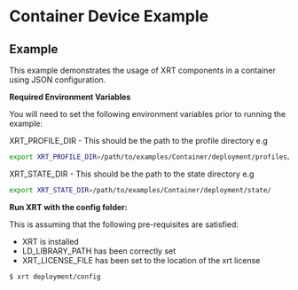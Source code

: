 # Container Device Example

## Example

This example demonstrates the usage of XRT components in a container using JSON configuration. 

**Required Environment Variables**

You will need to set the following environment variables prior to running the example:

XRT_PROFILE_DIR - This should be the path to the profile directory e.g

```bash
export XRT_PROFILE_DIR=/path/to/examples/Container/deployment/profiles/
```

XRT_STATE_DIR - This should be the path to the state directory e.g

```bash
export XRT_STATE_DIR=/path/to/examples/Container/deployment/state/
```

**Run XRT with the config folder:**

This is assuming that the following pre-requisites are satisfied:

* XRT is installed
* LD_LIBRARY_PATH has been correctly set
* XRT_LICENSE_FILE has been set to the location of the xrt license

```bash
$ xrt deployment/config
```

